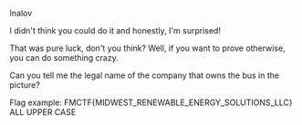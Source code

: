 Inalov

I didn't think you could do it and honestly, I'm surprised!

That was pure luck, don't you think? Well, if you want to prove otherwise, you can do something crazy.

Can you tell me the legal name of the company that owns the bus in the picture?

Flag example: FMCTF{MIDWEST_RENEWABLE_ENERGY_SOLUTIONS_LLC} ALL UPPER CASE
